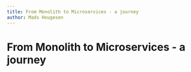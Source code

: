 ```yaml
---
title: From Monolith to Microservices - a journey
author: Mads Hougesen
---
```


# From Monolith to Microservices - a journey
